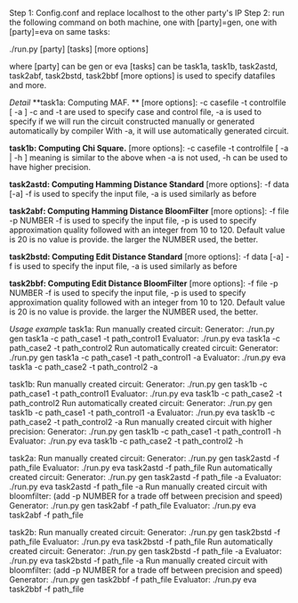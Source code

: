 Step 1: Config.conf and replace localhost to the other party's IP
Step 2: run the following command on both machine, one with [party]=gen, one with [party]=eva on same tasks:

./run.py [party] [tasks] [more options]

where 
[party] can be gen or eva
[tasks] can be task1a, task1b, task2astd, task2abf, task2bstd, task2bbf
[more options] is used to specify datafiles and more.


*Detail*
**task1a: Computing MAF. **
      [more options]: -c casefile -t controlfile [ -a ]
      -c and -t are used to specify case and control file, -a is used to specify if we will run the circuit constructed manually or generated automatically by compiler With -a, it will use automatically generated circuit.

**task1b: Computing Chi Square.**
      [more options]: -c casefile -t controlfile [ -a | -h ]
      meaning is similar to the above
      when -a is not used, -h can be used to have higher precision.

**task2astd: Computing Hamming Distance Standard**
      [more options]: -f data [-a]
      -f is used to specify the input file, -a is used similarly as before

**task2abf: Computing Hamming Distance BloomFilter**
      [more options]: -f file -p NUMBER
      -f is used to specify the input file, -p is used to specify approximation quality followed with an integer from 10 to 120. Default value is 20 is no value is provide. the larger the NUMBER used, the better.

**task2bstd: Computing Edit Distance Standard**
      [more options]: -f data [-a]
      -f is used to specify the input file, -a is used similarly as before

**task2bbf: Computing Edit Distance BloomFilter**
      [more options]: -f file -p NUMBER
      -f is used to specify the input file, -p is used to specify approximation quality followed with an integer from 10 to 120. Default value is 20 is no value is provide. the larger the NUMBER used, the better.


*Usage example*
task1a:
   Run manually created circuit:
      Generator: ./run.py gen task1a -c path_case1 -t path_control1
      Evaluator: ./run.py eva task1a -c path_case2 -t path_control2
   Run automatically created circuit:
      Generator: ./run.py gen task1a -c path_case1 -t path_control1 -a
      Evaluator: ./run.py eva task1a -c path_case2 -t path_control2 -a

task1b:
   Run manually created circuit:
      Generator: ./run.py gen task1b -c path_case1 -t path_control1
      Evaluator: ./run.py eva task1b -c path_case2 -t path_control2
   Run automatically created circuit:
      Generator: ./run.py gen task1b -c path_case1 -t path_control1 -a
      Evaluator: ./run.py eva task1b -c path_case2 -t path_control2 -a
   Run manually created circuit with higher precision:
      Generator: ./run.py gen task1b -c path_case1 -t path_control1 -h
      Evaluator: ./run.py eva task1b -c path_case2 -t path_control2 -h

task2a:
   Run manually created circuit:
      Generator: ./run.py gen task2astd -f path_file
      Evaluator: ./run.py eva task2astd -f path_file
   Run automatically created circuit:
      Generator: ./run.py gen task2astd -f path_file -a
      Evaluator: ./run.py eva task2astd -f path_file -a
   Run manually created circuit with bloomfilter: (add -p NUMBER for a trade off between precision and speed)
      Generator: ./run.py gen task2abf -f path_file 
      Evaluator: ./run.py eva task2abf -f path_file


task2b:
   Run manually created circuit:
      Generator: ./run.py gen task2bstd -f path_file
      Evaluator: ./run.py eva task2bstd -f path_file
   Run automatically created circuit:
      Generator: ./run.py gen task2bstd -f path_file -a
      Evaluator: ./run.py eva task2bstd -f path_file -a
   Run manually created circuit with bloomfilter: (add -p NUMBER for a trade off between precision and speed)
      Generator: ./run.py gen task2bbf -f path_file 
      Evaluator: ./run.py eva task2bbf -f path_file


